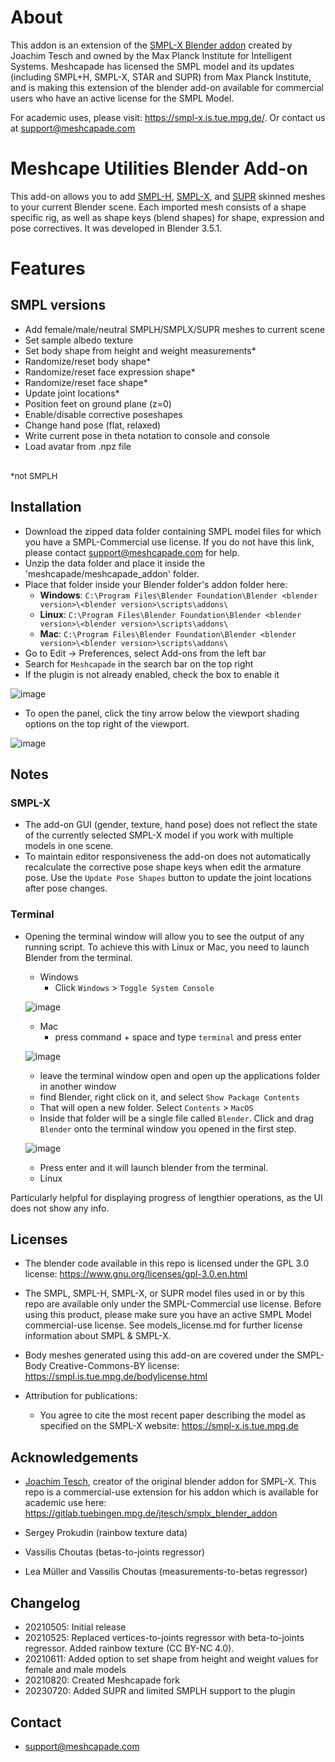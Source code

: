 # About
This addon is an extension of the [SMPL-X Blender addon](https://www.youtube.com/watch?v=DY2k29Jef94) created by Joachim Tesch and owned by the Max Planck Institute for Intelligent Systems. Meshcapade has licensed the SMPL model and its updates (including SMPL+H, SMPL-X, STAR and SUPR) from Max Planck Institute, and is making this extension of the blender add-on available for commercial users who have an active license for the SMPL Model. 

For academic uses, please visit: https://smpl-x.is.tue.mpg.de/. Or contact us at support@meshcapade.com

# Meshcape Utilities Blender Add-on

This add-on allows you to add [SMPL-H](https://mano.is.tue.mpg.de/), [SMPL-X](https://smpl-x.is.tue.mpg.de), and [SUPR](https://supr.is.tue.mpg.de) skinned meshes to your current Blender scene. Each imported mesh consists of a shape specific rig, as well as shape keys (blend shapes) for shape, expression and pose correctives. It was developed in Blender 3.5.1.

# Features

## SMPL versions
- Add female/male/neutral SMPLH/SMPLX/SUPR meshes to current scene
- Set sample albedo texture
- Set body shape from height and weight measurements* 
- Randomize/reset body shape*
- Randomize/reset face expression shape*
- Randomize/reset face shape*
- Update joint locations*
- Position feet on ground plane (z=0)
- Enable/disable corrective poseshapes 
- Change hand pose (flat, relaxed)
- Write current pose in theta notation to console and console
- Load avatar from .npz file
<br>
<font size=2>*not SMPLH</font>

## Installation
- Download the zipped data folder containing SMPL model files for which you have a SMPL-Commercial use license.  If you do not have this link, please contact support@meshcapade.com for help.
- Unzip the data folder and place it inside the 'meshcapade/meshcapade_addon' folder.
- Place that folder inside your Blender folder's addon folder here:
  - <b>Windows</b>: `C:\Program Files\Blender Foundation\Blender <blender version>\<blender version>\scripts\addons\`
  - <b>Linux</b>: `C:\Program Files\Blender Foundation\Blender <blender version>\<blender version>\scripts\addons\`
  - <b>Mac</b>: `C:\Program Files\Blender Foundation\Blender <blender version>\<blender version>\scripts\addons\`
- Go to Edit -> Preferences, select Add-ons from the left bar
- Search for `Meshcapade` in the search bar on the top right
- If the plugin is not already enabled, check the box to enable it

![image](https://media.githubusercontent.com/media/Meshcapade/SMPL_blender_addon/nathan/supr-update-blender/images/blender_addon_00.png)

- To open the panel, click the tiny arrow below the viewport shading options on the top right of the viewport. 

![image](https://media.githubusercontent.com/media/Meshcapade/SMPL_blender_addon/nathan/supr-update-blender/images/blender_addon_01.gif)

## Notes

### SMPL-X

- The add-on GUI (gender, texture, hand pose) does not reflect the state of the currently selected SMPL-X model if you work with multiple models in one scene.
- To maintain editor responsiveness the add-on does not automatically recalculate the corrective pose shape keys when edit the armature pose. Use the `Update Pose Shapes` button to update the joint locations after pose changes.

### Terminal
- Opening the terminal window will allow you to see the output of any running script.  To achieve this with Linux or Mac, you need to launch Blender from the terminal.  
  - Windows
    - Click `Windows` > `Toggle System Console`
  
  ![image](https://media.githubusercontent.com/media/Meshcapade/SMPL_blender_addon/nathan/supr-update-blender/images/windows_terminal_00.png)

  - Mac
    - press command + space and type `terminal` and press enter

  ![image](https://media.githubusercontent.com/media/Meshcapade/SMPL_blender_addon/nathan/supr-update-blender/images/mac_terminal_00.png)

    - leave the terminal window open and open up the applications folder in another window
    - find Blender, right click on it, and select `Show Package Contents`
    - That will open a new folder.  Select `Contents` > `MacOS`
    - Inside that folder will be a single file called `Blender`.  Click and drag `Blender` onto the terminal window you opened in the first step. 
  
  ![image](https://media.githubusercontent.com/media/Meshcapade/SMPL_blender_addon/nathan/supr-update-blender/images/mac_terminal_01.png)

    - Press enter and it will launch blender from the terminal.
  - Linux


 Particularly helpful for displaying progress of lengthier operations, as the UI does not show any info.

## Licenses

- The blender code available in this repo is licensed under the GPL 3.0 license:
https://www.gnu.org/licenses/gpl-3.0.en.html


- The SMPL, SMPL-H, SMPL-X, or SUPR model files used in or by this repo are available only under the SMPL-Commercial use license. Before using this product, please make sure you have an active SMPL Model commercial-use license. See models_license.md for further license information about SMPL & SMPL-X.


- Body meshes generated using this add-on are covered under the SMPL-Body Creative-Commons-BY license: https://smpl.is.tue.mpg.de/bodylicense.html

- Attribution for publications:
  - You agree to cite the most recent paper describing the model as specified on the SMPL-X website: <https://smpl-x.is.tue.mpg.de>

## Acknowledgements

- [Joachim Tesch](https://gitlab.tuebingen.mpg.de/jtesch), creator of the original blender addon for SMPL-X. This repo is a commercial-use extension for his addon which is available for academic use here: https://gitlab.tuebingen.mpg.de/jtesch/smplx_blender_addon

- Sergey Prokudin (rainbow texture data)

- Vassilis Choutas (betas-to-joints regressor)

- Lea Müller and Vassilis Choutas (measurements-to-betas regressor)

## Changelog

- 20210505: Initial release
- 20210525: Replaced vertices-to-joints regressor with beta-to-joints regressor. Added rainbow texture (CC BY-NC 4.0).
- 20210611: Added option to set shape from height and weight values for female and male models
- 20210820: Created Meshcapade fork
- 20230720: Added SUPR and limited SMPLH support to the plugin 

## Contact

- support@meshcapade.com